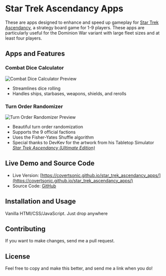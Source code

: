 # Star Trek Ascendancy Apps

These are apps designed to enhance and speed up gameplay for [Star Trek Ascendancy](https://boardgamegeek.com/boardgame/193949/star-trek-ascendancy), a strategy board game for 1-9 players. These apps are particularly useful for the Dominion War variant with large fleet sizes and at least four players.

## Apps and Features

### Combat Dice Calculator
![Combat Dice Calculator Preview](https://camo.githubusercontent.com/a1ae4d2cc62d16a89126d6c13463524703b36cd86dde3cb9830ad8ff8c799546/68747470733a2f2f7a36706e68352d353030302e6373622e6170702f66617669636f6e2f707265766965772d646963652d63616c63756c61746f722e706e67)
- Streamlines dice rolling
- Handles ships, starbases, weapons, shields, and rerolls

### Turn Order Randomizer
![Turn Order Randomizer Preview](https://camo.githubusercontent.com/0bae5f14ec38f0592037c606c03d2da7f60293ba0e1415589c513ac6fb2b7f5b/68747470733a2f2f7a36706e68352d353030302e6373622e6170702f66617669636f6e2f707265766965772d7475726e2d6f726465722e706e67)
- Beautiful turn order randomization
- Supports the 9 official factions
- Uses the Fisher-Yates Shuffle algorithm
- Special thanks to DevKev for the artwork from his Tabletop Simulator [*Star Trek Ascendancy (Ultimate Edition)*](https://steamcommunity.com/sharedfiles/filedetails/?id=1559499743)

## Live Demo and Source Code
- Live Version: [https://covertsonic.github.io/star_trek_ascendancy_apps/](https://covertsonic.github.io/star_trek_ascendancy_apps/)
- Source Code: [GitHub](https://codesandbox.io/p/github/covertsonic/star_trek_ascendancy_apps/main)

## Installation and Usage
Vanilla HTMl/CSS/JavaScript.  Just drop anywhere

## Contributing
If you want to make changes, send me a pull request.

## License
Feel free to copy and make this better, and send me a link when you do!
